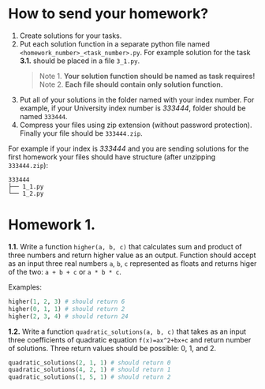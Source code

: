 # How to send your homework?

1. Create solutions for your tasks.
2. Put each solution function in a separate python file named `<homework_number>_<task_number>.py`. For example solution for the task **3.1.** should be placed in a file `3_1.py`.
   > Note 1. **Your solution function should be named as task requires!**
   > Note 2. **Each file should contain only solution function.**
3. Put all of your solutions in the folder named with your index number. For example, if your University index number is _333444_, folder should be named `333444`.
4. Compress your files using zip extension (without password protection). Finally your file should be `333444.zip`.

For example if your index is _333444_ and you are sending solutions for the first homework your files should have structure (after unzipping `333444.zip`):

```
333444
├── 1_1.py
└── 1_2.py
```

# Homework 1.

**1.1.** Write a function `higher(a, b, c)` that calculates sum and product of three numbers and return higher value as an output. Function should accept as an input three real numbers `a`, `b`, `c` represented as floats and returns higer of the two: `a + b + c` or `a * b * c`.

Examples:

```python
higher(1, 2, 3) # should return 6
higher(0, 1, 1) # should return 2
higher(2, 3, 4) # should return 24
```

**1.2.** Write a function `quadratic_solutions(a, b, c)` that takes as an input three coefficients of quadratic equation `f(x)=ax^2+bx+c` and return number of solutions. Three return values should be possible: 0, 1, and 2.

```python
quadratic_solutions(2, 1, 1) # should return 0
quadratic_solutions(4, 2, 1) # should return 1
quadratic_solutions(1, 5, 1) # should return 2
```
